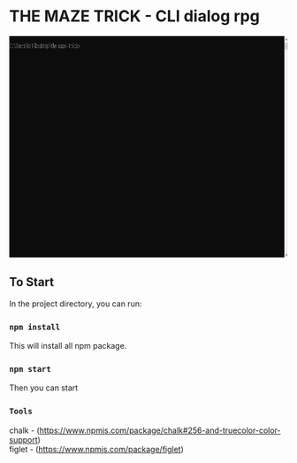 # THE MAZE TRICK - CLI dialog rpg

<p align="center">
  <img src="/demo.gif" alt="demoGif" height=400 /><br>
</p>

## To Start
In the project directory, you can run:


### `npm install`
This will install all npm package.


### `npm start`
Then you can start 

### `Tools`
chalk - (https://www.npmjs.com/package/chalk#256-and-truecolor-color-support)
<br/>
figlet - (https://www.npmjs.com/package/figlet)
